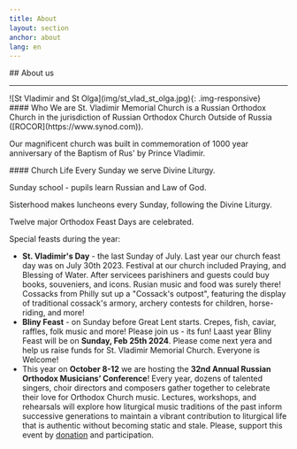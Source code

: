 ```yaml
---
title: About
layout: section
anchor: about
lang: en
---
```


<div class="section-title center" markdown="1">
##  About us

-----
</div>

<div class="row">

<div class="col-md-4" markdown="1">
![St Vladimir and St Olga](img/st_vlad_st_olga.jpg){: .img-responsive}
</div>

<div class="col-md-4 text-left" markdown="1">
#### Who We are
St. Vladimir Memorial Church is a Russian Orthodox Church in the jurisdiction of Russian Orthodox Church Outside
of Russia ([ROCOR](https://www.synod.com)).

Our magnificent church was built in commemoration of 1000 year anniversary of the Baptism of Rus' by Prince Vladimir.
</div>

<div class="col-md-4 text-left checklist" markdown="1">
#### Church Life
Every Sunday we serve Divine Liturgy.

Sunday school - pupils learn Russian and Law of God.

Sisterhood makes luncheons every Sunday, following the Divine Liturgy.

Twelve major Orthodox Feast Days are celebrated.

Special feasts during the year:
* **St. Vladimir's Day** - the last Sunday of July.
  Last year our church feast day was on July 30th 2023.
  Festival at our church included Praying,
  and Blessing of Water. After servicees parishiners and guests could
  buy books, souveniers, and icons. Rusian music and food was surely there!
  Cossacks from Philly sut up a "Cossack's outpost",
  featuring the display of traditional cossack's armory, archery contests for children,
  horse-riding, and more!
  <!-- Cultural Music, Horse Rides, Russian Food, Market and Book Store. -->
  <!-- <b>Last year Cossacks from Philly set up a special "Cossack's Outpost", featuring
  the display of traditional cossack's armory, archery contests, a real warhorse, and more!</b>
  This year we are looking forward for another thrilling Cossack's Outpost! -->
* **Bliny Feast** - on Sunday before Great Lent starts.
  Crepes, fish, caviar, raffles, folk music and more!
  Please join us - its fun!
  Laast year Bliny Feast will be on **Sunday, Feb 25th 2024**.
  Please come next yera and help us raise funds for St. Vladimir Memorial Church. Everyone is Welcome!
  <!-- Come and check this page often - do not miss the opportunity next yer! -->
* This year on **October 8-12** we are hosting the **32nd Annual Russian Orthodox Musicians’ Conference**! Every year, dozens of talented singers, choir directors and composers gather together to celebrate their love for Orthodox Church music. Lectures, workshops, and rehearsals will explore how liturgical music traditions of the past inform successive generations to maintain a vibrant contribution to liturgical life that is authentic without becoming static and stale. Please, support this event by [donation](#donate) and
participation.

</div>
</div>

<div class="space"></div>
<!-- <div class="section-title center" markdown="1">
##  Service Schedule

-----
</div>

<div class="row">
<div class="col-md-4 col-md-offset-2 text-center center" markdown="1">
[Service Schedule (in English)](/files/schedule-en.pdf){: .btn .btn-default}
</div>
<div class="col-md-4 col-md-offset-0 text-center center" markdown="1">
[Service Schedule (in Russian)](/files/schedule-ru.pdf){: .btn .btn-default}
</div>
</div>
 -->